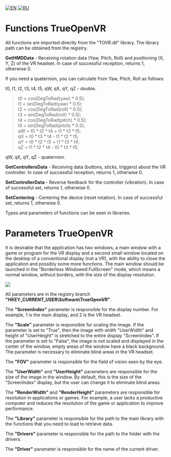 ﻿[![EN](https://user-images.githubusercontent.com/9499881/27683803-659dc988-5cd8-11e7-9c05-0b747e917666.png)](https://github.com/TrueOpenVR/TrueOpenVR-Core/blob/master/Library/README.md) [![RU](https://user-images.githubusercontent.com/9499881/27683795-5b0fbac6-5cd8-11e7-929c-057833e01fb1.png)](https://github.com/TrueOpenVR/TrueOpenVR-Core/blob/master/Library/README.RU.md)
# Functions TrueOpenVR
All functions are imported directly from the "TOVR.dll" library. The library path can be obtained from the registry.


**GetHMDData** - Receiving rotation data (Yaw, Pitch, Roll) and positioning (X, Y, Z) of the VR headset. In case of successful reception, returns 1, otherwise 0.

If you need a quaternion, you can calculate from Yaw, Pitch, Roll as follows:

t0, t1, t2, t3, t4, t5, qW, qX, qY, qZ - double.
>t0 = cos(DegToRad(yaw) * 0.5);<br>
>t1 = sin(DegToRad(yaw) * 0.5);<br>
>t2 = cos(DegToRad(roll) * 0.5);<br>
>t3 = sin(DegToRad(roll) * 0.5);<br>
>t4 = cos(DegToRad(pitch) * 0.5);<br>
>t5 = sin(DegToRad(pitch) * 0.5);<br>
>qW = t0 * t2 * t4 + t1 * t3 * t5;<br>
>qX = t0 * t3 * t4 - t1 * t2 * t5;<br>
>qY = t0 * t2 * t5 + t1 * t3 * t4;<br>
>qZ = t1 * t2 * t4 - t0 * t3 * t5;<br>

qW, qX, qY, qZ - quaternion.<br>

**GetControllersData** - Receiving data (buttons, sticks, triggers) about the VR controller. In case of successful reception, returns 1, otherwise 0.


**SetControllerData** - Reverse feedback for the controller (vibration). In case of successful set, returns 1, otherwise 0.


**SetCentering** - Centering the device (reset rotation). In case of successful set, returns 1, otherwise 0.


Types and parameters of functions can be seen in libraries.

# Parameters TrueOpenVR
It is desirable that the application has two windows, a main window with a game or program for the VR display and a second small window located on the desktop of a conventional display (not a VR), with the ability to close the application and possibly some more functions.
The main window should be launched in the "Borderless Windowed FullScreen" mode, which means a normal window, without borders, with the size of the display resolution.

![](https://user-images.githubusercontent.com/9499881/27838382-5d76aadc-60fb-11e7-9a1c-a312f2dddccc.png)


All parameters are in the registry branch **"HKEY_CURRENT_USER\Software\TrueOpenVR"**.


The **"ScreenIndex"** parameter is responsible for the display number. For example, 1 is the main display, and 2 is the VR headset.


The **"Scale"** parameter is responsible for scaling the image. If the parameter is set to "True", then the image with width "UserWidth" and height of "UserHeight" is stretched to the entire display "ScreenIndex".
If the parameter is set to "False", the image is not scaled and displayed in the center of the window, empty areas of the window have a black background. The parameter is necessary to eliminate blind areas in the VR headset.


The **"FOV"** parameter is responsible for the field of vision seen by the eye.


The **"UserWidth"** and **"UserHeight"** parameters are responsible for the size of the image in the window. By default, this is the size of the "ScreenIndex" display, but the user can change it to eliminate blind areas.


The **"RenderWidth"** and **"RenderHeight"** parameters are responsible for resolution in applications or games. For example, a user lacks a productive computer and reduces the resolution of the game or application to improve performance.


The **"Library"** parameter is responsible for the path to the main library with the functions that you need to load to retrieve data.


The **"Drivers"** parameter is responsible for the path to the folder with the drivers.


The **"Driver"** parameter is responsible for the name of the current driver.
